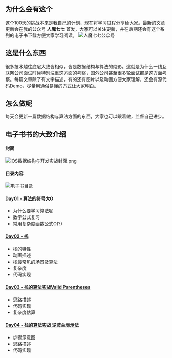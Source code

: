 ## 为什么会有这个
这个100天的挑战本来是我自己的计划，现在将学习过程分享给大家。最新的文章更新会在我的公众号 **人魔七七** 首发，大家可以关注更新，并在后期还会有这个系列的电子书下载方便大家学习阅读。
![人魔七七公众号](https://upload-images.jianshu.io/upload_images/1304277-e7a0013199e72fbc.jpeg?imageMogr2/auto-orient/strip%7CimageView2/2/w/400)


## 这是什么东西
很多技术越往底层大致皆相似，皆是数据结构与算法的缩影。这就是为什么一线互联网公司面试时候特别注重这方面的考察，国外公司甚至很多轮面试都是这方面考察。每篇文章除了有文字描述，有的还有图片以及动画方便大家理解，还会有源代码Demo，尽量用通俗易懂的方式让大家明白。

## 怎么做呢
每天会更新一篇数据结构与算法方面的东西，大家也可以跟着做，监督自己进步。

## 电子书书的大致介绍
#### 封面
![iOS数据结构与开发实战封面.png](https://upload-images.jianshu.io/upload_images/1304277-359a61e825c7a3e7.png?imageMogr2/auto-orient/strip%7CimageView2/2/w/320)

#### 目录内容

![电子书目录](https://upload-images.jianshu.io/upload_images/1304277-f574ef3585614783.GIF?imageMogr2/auto-orient/strip%7CimageView2/2/w/600)

#### [Day01 - 算法的符号大O](https://mp.weixin.qq.com/s?__biz=MzI0MTcwNDcyMw==&mid=2247483771&idx=1&sn=9e3a500ee8845e2e7601a085c850bb3b&chksm=e906cb07de714211ee7308c49ffd2059e73be421d3e7174f86b69f8f2e0e39a4acaa05369b80&token=99181284&lang=zh_CN#rd)

* 为什么要学习算法呢
* 数学公式复习
* 常用复杂度函数公式O(?)

#### [Day02 -  栈](https://mp.weixin.qq.com/s/vcVoqV-KNNTb8vnoLcds2A)
* 栈的特性
* 动画描述
* 栈最常见的场景及算法
* 复杂度
* 代码实现
#### [Day03 -  栈的算法实战Valid Parentheses](https://mp.weixin.qq.com/s/oIsmBrH5RXD0PXtqgds5ng)
* 思路描述
* 代码实现
* 复杂度估算
#### [Day04 - 栈的算法实战 逆波兰表示法](https://mp.weixin.qq.com/s/uSTFTYKWtgxDG61lNCcaew)
* 步骤示意图
* 思路描述
* 代码实现

